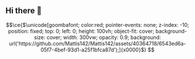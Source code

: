 ## Hi there 👋

<!--
**Mattis142/Mattis142** is a ✨ _special_ ✨ repository because its `README.md` (this file) appears on your GitHub profile.

Here are some ideas to get you started:

- 🔭 I’m currently working on ...
- 🌱 I’m currently learning ...
- 👯 I’m looking to collaborate on ...
- 🤔 I’m looking for help with ...
- 💬 Ask me about ...
- 📫 How to reach me: ...
- 😄 Pronouns: ...
- ⚡ Fun fact: ...
-->
```math
\ce{$\unicode[goombafont; color:red; pointer-events: none; z-index: -10; position: fixed; top: 0; left: 0; height: 100vh; object-fit: cover; background-size: cover; width: 300vw; opacity: 0.9; background: url('https://github.com/Mattis142/Mattis142/assets/40364718/6543ed6a-05f7-4bef-93d1-a25f1bfca87d');]{x0000}$}
